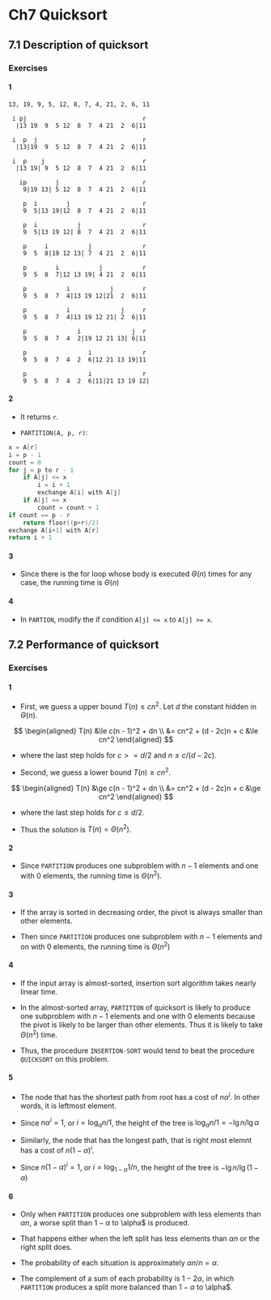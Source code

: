# Ch7 Quicksort

## 7.1 Description of quicksort

### Exercises

#### 1

```
13, 19, 9, 5, 12, 8, 7, 4, 21, 2, 6, 11
```

```
 i pj                                r
  |13 19  9  5 12  8  7  4 21  2  6|11

 i  p  j                             r
  |13|19  9  5 12  8  7  4 21  2  6|11

 i  p    j                           r
  |13 19| 9  5 12  8  7  4 21  2  6|11

   ip        j                       r
    9|19 13| 5 12  8  7  4 21  2  6|11

    p  i        j                    r
    9  5|13 19|12  8  7  4 21  2  6|11

    p  i           j                 r
    9  5|13 19 12| 8  7  4 21  2  6|11

    p     i           j              r
    9  5  8|19 12 13| 7  4 21  2  6|11

    p        i           j           r
    9  5  8  7|12 13 19| 4 21  2  6|11

    p           i           j        r
    9  5  8  7  4|13 19 12|21  2  6|11

    p           i              j     r
    9  5  8  7  4|13 19 12 21| 2  6|11

    p              i              j  r
    9  5  8  7  4  2|19 12 21 13| 6|11

    p                 i              r
    9  5  8  7  4  2  6|12 21 13 19|11

    p                 i              r
    9  5  8  7  4  2  6|11|21 13 19 12|
```

#### 2

- It returns `r`.

- `PARTITION(A, p, r)`:

```c
x = A[r]
i = p - 1
count = 0
for j = p to r - 1
    if A[j] <= x
        i = i + 1
        exchange A[i] with A[j]
    if A[j] == x
        count = count + 1
if count == p - r
    return floor((p+r)/2)
exchange A[i+1] with A[r]
return i + 1
```

#### 3

- Since there is the for loop whose body is executed $\Theta(n)$ times for any case, the running time is $\Theta(n)$

#### 4

- In `PARTION`, modify the if condition `A[j] <= x` to `A[j] >= x`.

## 7.2 Performance of quicksort

### Exercises

#### 1

- First, we guess a upper bound $T(n) \le cn^2$. Let $d$ the constant hidden in $\Theta(n)$.

$$
\begin{aligned}
T(n)
&\le c(n - 1)^2 + dn \\
&= cn^2 + (d - 2c)n + c
&\le cn^2
\end{aligned}
$$

- where the last step holds for $c >= d/2$ and $n \le c/(d - 2c)$.

- Second, we guess a lower bound $T(n) \ge cn^2$.

$$
\begin{aligned}
T(n)
&\ge c(n - 1)^2 + dn \\
&= cn^2 + (d - 2c)n + c
&\ge cn^2
\end{aligned}
$$

- where the last step holds for $c \le d/2$.

- Thus the solution is $T(n) = \Theta(n^2)$.

#### 2

- Since `PARTITION` produces one subproblem with $n-1$ elements and one with 0 elements, the running time is $\Theta(n^2)$.

#### 3

- If the array is sorted in decreasing order, the pivot is always smaller than other elements.

- Then since `PARTITION` produces one subproblem with $n-1$ elements and on with 0 elements, the running time is $\Theta(n^2)$

#### 4

- If the input array is almost-sorted, insertion sort algorithm takes nearly linear time.

- In the almost-sorted array, `PARTITION` of quicksort is likely to produce one subproblem with $n-1$ elements and one with 0 elements because the pivot is likely to be larger than other elements. Thus it is likely to take $\Theta(n^2)$ time.

- Thus, the procedure `INSERTION-SORT` would tend to beat the procedure `QUICKSORT` on this problem.

#### 5

- The node that has the shortest path from root has a cost of $n\alpha^i$. In other words, it is leftmost element.

- Since $n\alpha^i = 1$, or $i = \log_\alpha n/1$, the height of the tree is $\log_\alpha n/1 = - \lg n / \lg \alpha$

- Similarly, the node that has the longest path, that is right most elemnt has a cost of $n(1 - \alpha)^i$.

- Since $n(1 - \alpha)^i = 1$, or $i = \log_{1 - \alpha} 1/n$, the height of the tree is $- \lg n /\lg (1 - \alpha)$

#### 6

- Only when `PARTITION` produces one subproblem with less elements than $\alpha n$, a worse split than $1 - \alpha$ to \alpha$ is produced.

- That happens either when the left split has less elements than $\alpha n$ or the right split does.

- The probability of each situation is approximately $\alpha n / n = \alpha$.

- The complement of a sum of each probability is $1 - 2\alpha$, in which `PARTITION` produces a split more balanced than $1 - \alpha$ to \alpha$.
